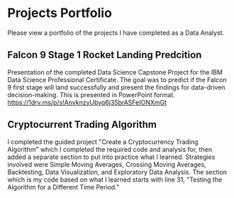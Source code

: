 # Projects Portfolio
Please view a portfolio of the projects I have completed as a Data Analyst.

## Falcon 9 Stage 1 Rocket Landing Predcition 
Presentation of the completed Data Science Capstone Project for the IBM Data Science Professional Certificate. The goal was to predict if the Falcon 9 first stage will land successfully and present the findings for data-driven decision-making. This is presented in PowerPoint format.
https://1drv.ms/p/s!AnvknzyUbyq6j35brASFeIONXmGt

## Cryptocurrent Trading Algorithm
I completed the guided project "Create a Cryptocurrency Trading Algorithm" which I completed the required code and analysis for, then added a separate section to put into practice what I learned. Strategies involved were Simple Moving Averages, Crossing Moving Averages, Backtesting, Data Visualization, and Exploratory Data Analysis. The section which is my code based on what I learned starts with line 31, "Testing the Algorithm for a Different Time Period."
